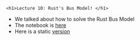 
~~~
<h1>Lecture 10: Rust's Bus Model! </h1>
~~~


* We talked about how to solve the Rust Bus Model
* The notebook is [here](https://github.com/floswald/NumericalMethods/tree/master/lecture_notebooks/week10)
* Here is a static [version](https://raw.githack.com/floswald/NumericalMethods/master/lecture_notebooks/week10/Zurcher.html)
